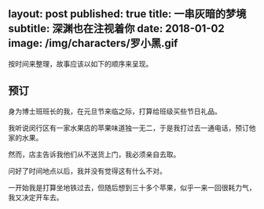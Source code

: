 layout: post
published: true
title: 一串灰暗的梦境
subtitle: 深渊也在注视着你
date: 2018-01-02
image: /img/characters/罗小黑.gif
---

按时间来整理，故事应该以如下的顺序来呈现。

## 预订

身为博士班班长的我，在元旦节来临之际，打算给班级买些节日礼品。

我听说闵行区有一家水果店的苹果味道独一无二，于是我打过去一通电话，预订他家的水果。

然而，店主告诉我他们从不送货上门，我必须亲自去取。

问好了时间地点以后，我并没有觉得这有什么不对。

一开始我是打算坐地铁过去，但随后想到三十多个苹果，似乎一来一回很耗力气，我又决定开车去。

## 
